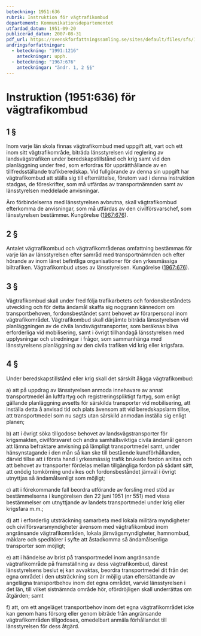 ```yaml
---
beteckning: 1951:636
rubrik: Instruktion för vägtrafikombud
departement: Kommunikationsdepartementet
utfardad_datum: 1951-09-20
publicerad_datum: 2007-08-31
pdf_url: https://svenskforfattningssamling.se/sites/default/files/sfs/1951-09/SFS1951-636.pdf
andringsforfattningar:
  - beteckning: "1991:1216"
    anteckningar: upph.
  - beteckning: "1967:676"
    anteckningar: "ändr. 1, 2 §§"
---
```


# Instruktion (1951:636) för vägtrafikombud

## 1 §

Inom varje län skola finnas vägtrafikombud med uppgift att, vart och ett inom sitt vägtrafikområde, biträda länsstyrelsen vid reglering av landsvägstrafiken under beredskapstillstånd och krig samt vid den planläggning under fred, som erfordras för upprätthållande av en tillfredsställande trafikberedskap. Vid fullgörande av denna sin uppgift har vägtrafikombud att ställa sig till efterrättelse, förutom vad i denna instruktion stadgas, de föreskrifter, som må utfärdas av transportnämnden samt av länsstyrelsen meddelade anvisningar.

Äro förbindelserna med länsstyrelsen avbrutna, skall vägtrafikombud efterkomma de anvisningar, som må utfärdas av den civilförsvarschef, som länsstyrelsen bestämmer. Kungörelse ([1967:676](https://selex.se/eli/sfs/1967/676)).

## 2 §

Antalet vägtrafikombud och vägtrafikområdenas omfattning bestämmas för varje län av länsstyrelsen efter samråd med transportnämnden och efter hörande av inom länet befintliga organisationer för den yrkesmässiga biltrafiken. Vägtrafikombud utses av länsstyrelsen. Kungörelse ([1967:676](https://selex.se/eli/sfs/1967/676)).

## 3 §

Vägtrafikombud skall under fred följa trafikarbetets och fordonsbeståndets utveckling och för detta ändamål skaffa sig noggrann kännedom om transportbehoven, fordonsbeståndet samt behovet av förarpersonal inom vägtrafikområdet. Vägtrafikombud skall därjämte biträda länsstyrelsen vid planläggningen av de civila landsvägstransporter, som beräknas bliva erforderliga vid mobilisering, samt i övrigt tillhandagå länsstyrelsen med upplysningar och utredningar i frågor, som sammanhänga med länsstyrelsens planläggning av den civila trafiken vid krig eller krigsfara.

## 4 §

Under beredskapstillstånd eller krig skall det särskilt åligga vägtrafikombud:

a) att på uppdrag av länsstyrelsen anmoda innehavare av annat transportmedel än luftfartyg och registreringspliktigt fartyg, som enligt gällande planläggning avsetts för särskilda transporter vid mobilisering, att inställa detta å anvisad tid och plats ävensom att vid beredskapslarm tillse, att transportmedel som nu sagts utan särskild anmodan inställa sig enligt planen;

b) att i övrigt söka tillgodose behovet av landsvägstransporter för krigsmakten, civilförsvaret och andra samhällsviktiga civila ändamål genom att lämna befraktare anvisning på lämpligt transportmedel samt, under hänsynstagande i den mån så kan ske till bestående kundförhållanden, därvid tillse att i första hand i yrkesmässig trafik brukade fordon anlitas och att behovet av transporter fördelas mellan tillgängliga fordon på sådant sätt, att onödig tomkörning undvikes och fordonsbeståndet jämväl i övrigt utnyttjas så ändamålsenligt som möjligt;

c) att i förekommande fall beordra utförande av forsling med stöd av bestämmelserna i kungörelsen den 22 juni 1951 (nr 551) med vissa bestämmelser om utnyttjande av landets transportmedel under krig eller krigsfara m.m.;

d) att i erforderlig utsträckning samarbeta med lokala militära myndigheter och civilförsvarsmyndigheter ävensom med vägtrafikombud inom angränsande vägtrafikområden, lokala järnvägsmyndigheter, hamnombud, mäklare och speditörer i syfte att åstadkomma så ändamålsenliga transporter som möjligt;

e) att i händelse av brist på transportmedel inom angränsande vägtrafikområde på framställning av dess vägtrafikombud, därest länsstyrelsens beslut ej kan avvaktas, beordra transportmedel dit från det egna området i den utsträckning som är möjlig utan eftersättande av angelägna transportbehov inom det egna området, varvid länsstyrelsen i det län, till vilket sistnämnda område hör, ofördröjligen skall underrättas om åtgärden; samt

f) att, om ett angeläget transportbehov inom det egna vägtrafikområdet icke kan genom hans försorg eller genom biträde från angränsande vägtrafikområden tillgodoses, omedelbart anmäla förhållandet till länsstyrelsen för dess åtgärd.